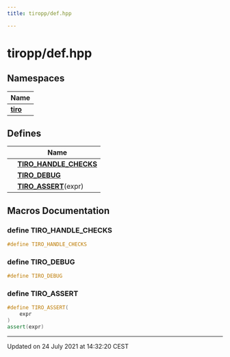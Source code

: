 ```yaml
---
title: tiropp/def.hpp

---
```


# tiropp/def.hpp



## Namespaces

| Name           |
| -------------- |
| **[tiro](/docs/api/namespaces/namespacetiro)**  |

## Defines

|                | Name           |
| -------------- | -------------- |
|  | **[TIRO_HANDLE_CHECKS](/docs/api/files/def_8hpp#define-tiro_handle_checks)**  |
|  | **[TIRO_DEBUG](/docs/api/files/def_8hpp#define-tiro_debug)**  |
|  | **[TIRO_ASSERT](/docs/api/files/def_8hpp#define-tiro_assert)**(expr)  |




## Macros Documentation

### define TIRO_HANDLE_CHECKS

```cpp
#define TIRO_HANDLE_CHECKS 
```


### define TIRO_DEBUG

```cpp
#define TIRO_DEBUG 
```


### define TIRO_ASSERT

```cpp
#define TIRO_ASSERT(
    expr
)
assert(expr)
```




-------------------------------

Updated on 24 July 2021 at 14:32:20 CEST
